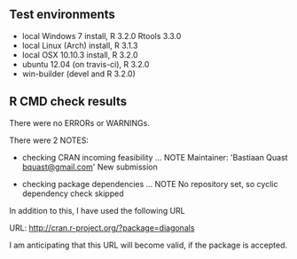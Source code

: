 ## Test environments
* local Windows 7 install, R 3.2.0 Rtools 3.3.0
* local Linux (Arch) install, R 3.1.3
* local OSX 10.10.3 install, R 3.2.0
* ubuntu 12.04 (on travis-ci), R 3.2.0
* win-builder (devel and R 3.2.0)

## R CMD check results
There were no ERRORs or WARNINGs. 

There were 2 NOTES:

* checking CRAN incoming feasibility ... NOTE
Maintainer: 'Bastiaan Quast <bquast@gmail.com>'
New submission

* checking package dependencies ... NOTE
  No repository set, so cyclic dependency check skipped

In addition to this, I have used the following URL

 URL: http://cran.r-project.org/?package=diagonals

I am anticipating that this URL will become valid, if the package is accepted.
